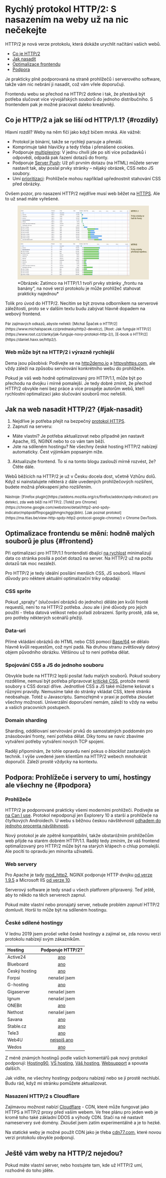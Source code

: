 # Rychlý protokol HTTP/2: S nasazením na weby už na nic nečekejte

HTTP/2 je nová verze protokolu, která dokáže urychlit načítání vašich webů.

<div class="toc web-only f-6" markdown="1">

- [Co je HTTP/2](#rozdily)
- [Jak nasadit](#jak-nasadit)
- [Optimalizace frontendu](#frontend)
- [Podpora](#podpora)

</div>

Je prakticky plně podporovaná na straně prohlížečů i serverového software, takže vám nic nebrání ji nasadit, což vám vřele doporučuji.

Frontendu webu se přechod na HTTP/2 dotkne i tak, že přestává být potřeba slučovat více vývojářských souborů do jednoho distribučního. S frontendem pak je možné pracovat daleko kreativněji.

## Co je HTTP/2 a jak se liší od HTTP/1.1? {#rozdily}

Hlavní rozdíl? Weby na něm fičí jako když bičem mrská. Ale vážně:

- Protokol je binární, takže se rychleji parsuje a přenáší.
- Komprimuje také hlavičky a tedy třeba i přenášené cookies.
- Podporuje [multiplexing](https://http2.github.io/faq/#why-is-http2-multiplexed): V jednu chvíli jde po síti více požadavků i odpovědí, odpadá pak řazení dotazů do fronty.
- Podporuje [Server Push](https://http2.github.io/faq/#whats-the-benefit-of-server-push): Už při prvním dotazu (na HTML) můžete server nastavit tak, aby poslal prvky stránky – nějaký obrázek, CSS nebo JS soubory.
- Umí [prioritizaci](https://www.mnot.net/talks/h2fe/?full#16): Prohlížeče mohou například upřednostnit stahování CSS před obrázky.

Ovšem pozor, pro nasazení HTTP/2 nejdříve musí web běžet na [HTTPS](https.md). Ale to už snad máte vyřešené.

<figure>
<img src="../dist/images/original/http-1-vs-2.jpg" alt="HTTP/2 versus HTTP/1.1">
<figcaption markdown="1">
*Obrázek: Zatímco na HTTP/1.1 tvoří prvky stránky „frontu na banány“, na nové verzi protokolu je může prohlížeč stahovat prakticky najednou*
</figcaption>
</figure>

Tolik pro úvod do HTTP/2. Necítím se být zrovna odborníkem na serverové záležitosti, proto se v dalším textu budu zabývat hlavně dopadem na webový frontend.

<small markdown="1">
Pár zajímavých odkazů, abyste neřekli: [Michal Špaček o HTTP/2](https://www.michalspacek.cz/prednasky/http2-develcz), [Root: Jak funguje HTTP/2](https://www.root.cz/clanky/jak-funguje-novy-protokol-http-2/), [E-book o HTTP/2](https://daniel.haxx.se/http2/).
</small>

### Web může být na HTTP/2 i výrazně rychlejší

Dema jsou působivá: Podívejte se na [http2demo.io](http://www.http2demo.io/) a [httpvshttps.com](https://www.httpvshttps.com/), ale vždy záleží na způsobu servírování konkrétního webu do prohlížeče.

<!-- AdSnippet -->

Pokud je váš web hodně optimalizovaný pro HTTP/1.1, může být po přechodu na dvojku i mírně pomalejší. Je tedy dobré zmínit, že přechod HTTP/2 obvykle není bez práce a více prospěje autorům webů, kteří rychlostní optimalizaci jako slučování souborů moc neřešili.

## Jak na web nasadit HTTP/2? {#jak-nasadit}

1. Nejdříve je potřeba přejít na bezpečný [protokol HTTPS](https.md).
2. Zapnutí na serveru:
  * Máte vlastní? Je potřeba aktualizovat nebo případně
    jen nastavit Apache, IIS, NGINX nebo to co vám tam běží.
  * Jste na sdíleném hostingu? Ne všechny české hosting HTTP/2 nabízejí automaticky. Čest výjimkám popsaným níže.
3. Aktualizujte frontend. To si na tomto blogu zaslouží mírně rozvést, že? Čtěte dále.

Webů běžících na HTTP/2 je už v Česku docela dost, včetně Vzhůru dolů. Když si nainstalujete některá z dále uvedených prohlížečových rozšíření, budete možná překvapení jeho rozšířením.

<small markdown="1">
Nástroje: [Firefox plugin](https://addons.mozilla.org/cs/firefox/addon/spdy-indicator/) pro detekci, zda web běží na HTTP/2. [Totéž pro Chrome](https://chrome.google.com/webstore/detail/http2-and-spdy-indicator/mpbpobfflnpcgagjijhmgnchggcjblin). [Jak poznat protokol](https://ma.ttias.be/view-http-spdy-http2-protocol-google-chrome/) v Chrome DevTools.
</small>

## Optimalizace frontendu se mění: hodně malých souborů je plus {#frontend}

Při optimalizaci pro HTTP/1.1 frontendisti dbající [na rychlost](https://www.vzhurudolu.cz/rychlost-nacitani) minimalizují data co stránka posílá a počet dotazů na server. Na HTTP/2 už na počtu dotazů tak moc nezáleží.

<!-- AdSnippet -->

Pro HTTP/2 je tedy ideální posílání menších CSS, JS souborů. Hlavní důvody pro některé aktuální optimalizační triky odpadají:

### CSS sprite

Pokud „sprajty“ (slučování obrázků do jednoho) děláte jen kvůli frontě requestů, není to na HTTP/2 potřeba. Jsou ale i jiné důvody pro jejich použití - třeba datová velikost nebo pořadí zobrazení. Sprity prostě, zdá se, pro potřeby některých scénářů přežijí.

### Data-uri

Přímé vkládání obrázků do HTML nebo CSS pomocí [Base/64](http://jecas.cz/data-uri) se dělalo hlavně kvůli requestům, což nyní padá. Na druhou stranu zvětšovaly datový objem původního obrázku. Většinou už to není potřeba dělat.

### Spojování CSS a JS do jednoho souboru

Obvykle bude na HTTP/2 lepší posílat řadu malých souborů. Pokud soubory rozdělíme, nemusí být potřeba připravovat [kritické CSS](https://www.vzhurudolu.cz/blog/35-critical-css), protože menší soubory s CSS dorazí dříve. Jednotlivé CSS a JS také můžeme kešovat s různými pravidly. Nemusíme také do stránky vkládat CSS, které stránka neobsahuje. Totéž u Javascriptu. Samozřejmě v praxi je potřeba zkoušet všechny možnosti. Univerzální doporučení nemám, záleží to vždy na webu a vašich pracovních postupech.

### Domain sharding

Sharding, oddělovaní servírování prvků do samostatných poddomén pro znásobování fronty, není potřeba dělat. Díky tomu se navíc zbavíme vytváření potřeby vytváření nových TCP spojení.

Raději připomínám, že tohle opravdu není pokus o *blacklist* zastaralých technik. I výše uvedené jsem klientům na HTTP/2 webech mnohokrát doporučil. Záleží prostě vždycky na kontextu.

## Podpora: Prohlížeče i servery to umí, hostingy ale všechny ne  {#podpora}

### Prohlížeče

HTTP/2 je podporované prakticky všemi moderními prohlížeči. Podívejte se [na Can I use](https://caniuse.com/#feat=http2). Protokol nepodporují jen Explorery 10 a starší a prohlížeče na čtyřkových Androidech. U webu s běžnou českou návštěvností [odhadem do jednoho procenta návštěvnosti](prohlizece.md).

Nový protokol je ale zpětně kompatibilní, takže obstaróžním prohlížečům web přijde na starém dobrém HTTP/1.1. Raději tedy zmíním, že váš frontend optimalizovaný pro HTTP/2 může být na starých křápech o chlup pomalejší. Ale pocítí to opravdu jen minorita uživatelů.

### Web servery

Pro Apache je tady [mod_http2](https://httpd.apache.org/docs/trunk/mod/mod_http2.html), NGINX podporuje HTTP dvojku [od verze 1.9.5](https://www.nginx.com/blog/nginx-1-9-5/) a Microsoft IIS [od verze 10](https://blog.sslmarket.cz/ssl/nova-verze-iis-10-uz-umi-http-2-jak-na-to/).

Serverový software je tedy snad u všech platforem připravený. Teď ještě, aby to někdo na těch serverech zapnul.

<!-- AdSnippet -->

Pokud máte vlastní nebo pronajatý server, nebude problém *zapnutí* HTTP/2 domluvit. Horší to může být na sdíleném hostingu.

### České sdílené hostingy

V lednu 2019 jsem prošel velké české hostingy a zajímal se, zda novou verzi protokolu nabízejí svým zákazníkům.

| Hosting    | Podporuje HTTP/2? |
|:-----------|:-----------------:|
|  Active24  | [ano](https://www.active24.cz/webhosting/auto-ssl-a-ssl-certifikaty) |
| Blueboard | [ano](https://twitter.com/hostingBB/status/849263004751417344) |
| Český hosting | [ano](https://www.cesky-hosting.cz/webhosting/parametry-webhostingu/) |
| Forpsi | nenašel jsem |
| G-hosting | [ano](https://www.facebook.com/GHosting.cz/posts/u%C5%BE-n%C3%A1m-funguje-php-72-http2-pro-nov%C3%BD-webserver-pojmenovan%C3%BD-debb-m%C3%A1me-i-p%C4%9Bknou-ip/2060349573980736/) |
| Gigaserver | nenašel jsem |
| Ignum | nenašel jsem |
| ONEBit | [ano](https://www.onebit.cz/cz/webhosting/) |
| Nethost | nenašel jsem |
| Savana | [ano](https://www.savana.cz/napoveda/ostatni/ostatni/aktivace-http2/) |
| Stable.cz | [ano](https://www.stable.cz/servery/technologie/) |
| Tele3 | [ano](https://www.tele3.cz/) |
| Web4U | [nejspíš ano](https://www.facebook.com/VzhuruDolu/posts/2115245728591560?comment_id=2115347885248011&comment_tracking=%7B%22tn%22%3A%22R%22%7D) |
| Wedos | [ano](https://hosting.wedos.com/cs/newsletters/2016/05/01.html) |

Z méně známých hostingů podle vašich komentářů pak nový protokol podporují: [Hosting90](https://www.hosting90.cz/), [VS hosting](https://www.vshosting.cz/), [Váš hosting](https://www.vas-hosting.cz/), [Websupport](https://www.websupport.sk/blog/2016/01/nasadili-sme-rychlejsie-a-bezpecnejsie-http2/) a spousta dalších.

Jak vidíte, ne všechny hostingy podporu nabízejí nebo se jí prostě nechlubí. Budu rád, když mi stránku pomůžete aktualizovat.

### Nasazení HTTP/2 s Cloudflare

Zajímavou možnost nabízí [Cloudflare](https://www.cloudflare.com/) - CDN, které může fungovat jako HTTPS a HTTP/2 proxy před vaším webem. Ve free plánu pro jeden web je kromě toho také základní DDOS a výhody CDN. Stačí na ně nastavit nameservery své domény. Zkoušel jsem zatím experimentálně a je to hezké.

Na statické weby je možné použít CDN jako je třeba [cdn77.com](https://www.cdn77.com/), které novou verzi protokolu obvykle podporují.

## Ještě vám weby na HTTP/2 nejedou?

Pokud máte vlastní server, nebo hostujete tam, kde už HTTP/2 umí, rozhodně do toho jděte.
